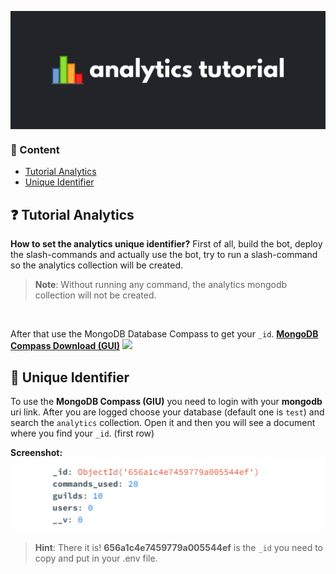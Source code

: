 <p align="center">
        <img align="center" src="./assets/github/analytics.png"  width="512">
</p>

### 📂 Content

-   [Tutorial Analytics](#-tutorial-analytics) 
-   [Unique Identifier ](#-unique-identifier)

## ❓ Tutorial Analytics
**How to set the analytics unique identifier?**
First of all, build the bot, deploy the slash-commands and actually use the bot, try to run a slash-command so the analytics collection will be created.

>  **Note**: Without running any command, the analytics mongodb collection will not be created.

<br />

After that use the MongoDB Database Compass to get your `_id`.
**[MongoDB Compass Download (GUI)](https://www.mongodb.com/try/download/compass)** <img src="https://webimages.mongodb.com/_com_assets/icons/mdb_backup.svg" width=30 />

## 🔑 Unique Identifier 
To use the **MongoDB Compass (GIU)** you need to login with your **mongodb** uri link.
After you are logged choose your database (default one is `test`) and search the `analytics` collection.
Open it and then you will see a document where you find your `_id`. (first row)

**Screenshot:**
<img src="./assets/github/id-analytics.png" width="512" />
>  **Hint**: There it is! **656a1c4e7459779a005544ef** is the `_id` you need to copy and put in your .env file.

  
